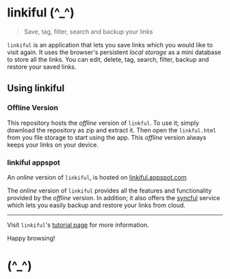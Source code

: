 # linkiful (^_^)
> Save, tag, filter, search and backup your links

`linkiful` is an application that lets you save links which you would like to visit again. It uses the browser's persistent *local storage* as a mini database to store all the links. You can edit, delete, tag, search, filter, backup and restore your saved links.

## Using linkiful

### Offline Version
This repository hosts the *offline* version of `linkful`. To use it; simply download the repository as zip and extract it. Then open the `linkful.html` from you file storage to start using the app. This *offline* version always keeps your links on your device. 

### linkiful appspot
An *online* version of `linkiful`, is hosted on [linkiful.appspot.com](http://www.linkiful.appspot.com)

The *online* version of `linkiful` provides all the features and functionality provided by the *offline* version. In addition; it also offers the [syncful](http://linkiful.appspot.com/syncful) service which lets you easily backup and restore your links from cloud.

***

Visit `linkiful`'s [tutorial page](http://linkiful.appspot.com/tutorial) for more information.

Happy browsing!

# (^_^)
